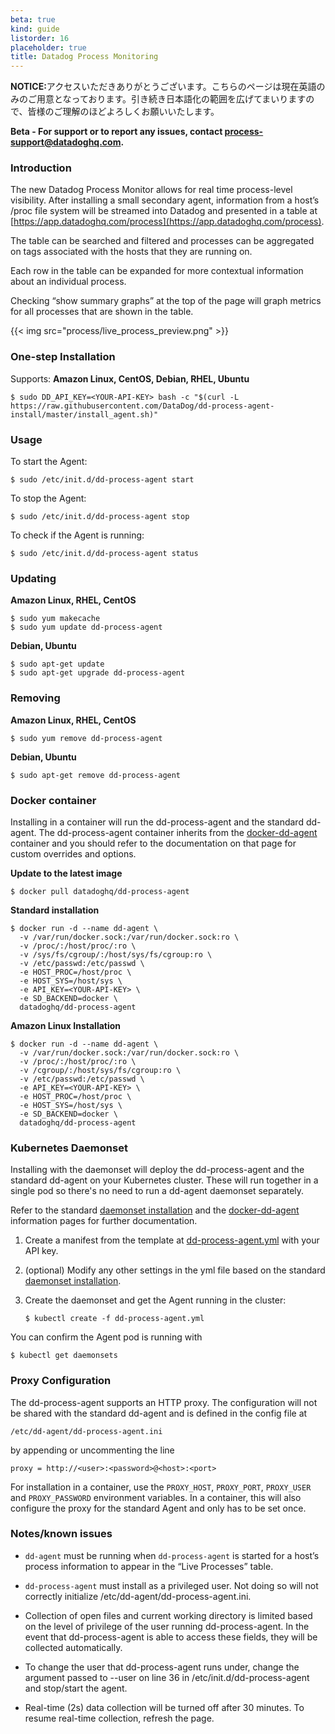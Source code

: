 ```yaml
---
beta: true
kind: guide
listorder: 16
placeholder: true
title: Datadog Process Monitoring
---
```


<div class='alert alert-info'><strong>NOTICE:</strong>アクセスいただきありがとうございます。こちらのページは現在英語のみのご用意となっております。引き続き日本語化の範囲を広げてまいりますので、皆様のご理解のほどよろしくお願いいたします。</div>


**Beta - For support or to report any issues, contact [process-support@datadoghq.com](mailto:process-support@datadoghq.com).**

### Introduction

The new Datadog Process Monitor allows for real time process-level visibility. After installing a small secondary agent, information from a host’s /proc file system will be streamed into Datadog and presented in a table at [https://app.datadoghq.com/process](https://app.datadoghq.com/process).

The table can be searched and filtered and processes can be aggregated on tags associated with the hosts that they are running on.

Each row in the table can be expanded for more contextual information about an individual process.

Checking “show summary graphs” at the top of the page will graph metrics for all processes that are shown in the table.

{{< img src="process/live_process_preview.png" >}}

### One-step Installation

Supports: **Amazon Linux, CentOS, Debian, RHEL, Ubuntu**

    $ sudo DD_API_KEY=<YOUR-API-KEY> bash -c "$(curl -L https://raw.githubusercontent.com/DataDog/dd-process-agent-install/master/install_agent.sh)"

### Usage

To start the Agent:

    $ sudo /etc/init.d/dd-process-agent start

To stop the Agent:

    $ sudo /etc/init.d/dd-process-agent stop

To check if the Agent is running:

    $ sudo /etc/init.d/dd-process-agent status

### Updating

**Amazon Linux, RHEL, CentOS**

    $ sudo yum makecache
    $ sudo yum update dd-process-agent

**Debian, Ubuntu**

    $ sudo apt-get update
    $ sudo apt-get upgrade dd-process-agent

### Removing

**Amazon Linux, RHEL, CentOS**

    $ sudo yum remove dd-process-agent

**Debian, Ubuntu**

    $ sudo apt-get remove dd-process-agent

### Docker container
Installing in a container will run the dd-process-agent and the standard dd-agent. The dd-process-agent container inherits from the [docker-dd-agent](https://github.com/DataDog/docker-dd-agent) container and you should refer to the documentation on that page for custom overrides and options.

**Update to the latest image**

    $ docker pull datadoghq/dd-process-agent

**Standard installation**

    $ docker run -d --name dd-agent \
      -v /var/run/docker.sock:/var/run/docker.sock:ro \
      -v /proc/:/host/proc/:ro \
      -v /sys/fs/cgroup/:/host/sys/fs/cgroup:ro \
      -v /etc/passwd:/etc/passwd \
      -e HOST_PROC=/host/proc \
      -e HOST_SYS=/host/sys \
      -e API_KEY=<YOUR-API-KEY> \
      -e SD_BACKEND=docker \
      datadoghq/dd-process-agent

**Amazon Linux Installation**

    $ docker run -d --name dd-agent \
      -v /var/run/docker.sock:/var/run/docker.sock:ro \
      -v /proc/:/host/proc/:ro \
      -v /cgroup/:/host/sys/fs/cgroup:ro \
      -v /etc/passwd:/etc/passwd \
      -e API_KEY=<YOUR-API-KEY> \
      -e HOST_PROC=/host/proc \
      -e HOST_SYS=/host/sys \
      -e SD_BACKEND=docker \
      datadoghq/dd-process-agent

### Kubernetes Daemonset

Installing with the daemonset will deploy the dd-process-agent and the standard dd-agent on your Kubernetes cluster. These will run together in a single pod so there's no need to run a dd-agent daemonset separately.

Refer to the standard [daemonset installation](http://docs.datadoghq.com/integrations/kubernetes/#installation-via-daemonsets-kubernetes-110) and the [docker-dd-agent](https://github.com/DataDog/docker-dd-agent) information pages for further documentation.

1. Create a manifest from the template at [dd-process-agent.yml](https://github.com/DataDog/dd-process-agent-install/blob/master/kubernetes/dd-process-agent.yml) with your API key.
2. (optional) Modify any other settings in the yml file based on the standard [daemonset installation](http://docs.datadoghq.com/integrations/kubernetes/#installation-via-daemonsets-kubernetes-110).
3. Create the daemonset and get the Agent running in the cluster:

       $ kubectl create -f dd-process-agent.yml

You can confirm the Agent pod is running with

    $ kubectl get daemonsets

### Proxy Configuration

The dd-process-agent supports an HTTP proxy.  The configuration will not be shared with the standard dd-agent and is defined in the config file at

    /etc/dd-agent/dd-process-agent.ini

by appending or uncommenting the line

    proxy = http://<user>:<password>@<host>:<port>

For installation in a container, use the `PROXY_HOST`, `PROXY_PORT`, `PROXY_USER` and `PROXY_PASSWORD` environment variables.  In a container, this will also configure the proxy for the standard Agent and only has to be set once.

### Notes/known issues

- `dd-agent` must be running when `dd-process-agent` is started for a host’s process information to appear in the “Live Processes” table.

- `dd-process-agent` must install as a privileged user. Not doing so will not correctly initialize /etc/dd-agent/dd-process-agent.ini.

- Collection of open files and current working directory is limited based on the level of privilege of the user running dd-process-agent. In the event that dd-process-agent is able to access these fields, they will be collected automatically.

- To change the user that dd-process-agent runs under, change the argument passed to --user on line 36 in /etc/init.d/dd-process-agent and stop/start the agent.

- Real-time (2s) data collection will be turned off after 30 minutes. To resume real-time collection, refresh the page.
